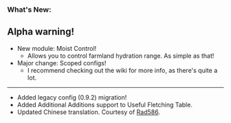 ### What's New:

## Alpha warning!

* New module: Moist Control!
  * Allows you to control farmland hydration range. As simple as that!
* Major change: Scoped configs!
  * I recommend checking out the wiki for more info, as there's quite a lot.

***

* Added legacy config (0.9.2) migration!
* Added Additional Additions support to Useful Fletching Table.
* Updated Chinese translation. Courtesy of [Rad586](https://github.com/Rad586).